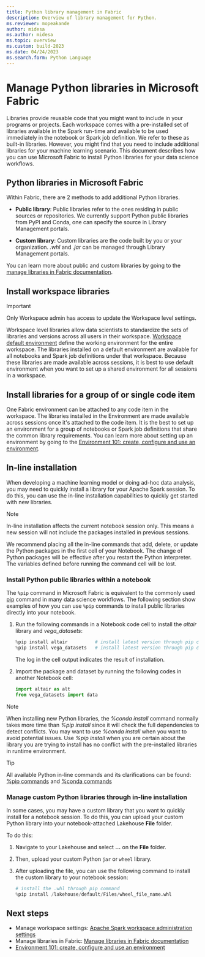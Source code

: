 ```yaml
---
title: Python library management in Fabric
description: Overview of library management for Python.
ms.reviewer: mopeakande
author: midesa
ms.author: midesa
ms.topic: overview 
ms.custom: build-2023
ms.date: 04/24/2023
ms.search.form: Python Language
---
```


# Manage Python libraries in Microsoft Fabric

Libraries provide reusable code that you might want to include in your programs or projects. Each workspace comes with a pre-installed set of libraries available in the Spark run-time and available to be used immediately in the notebook or Spark job definition. We refer to these as built-in libraries. However, you might find that you need to include additional libraries for your machine learning scenario. This document describes how you can use Microsoft Fabric to install Python libraries for your data science workflows.

## Python libraries in Microsoft Fabric

Within Fabric, there are 2 methods to add additional Python libraries.

- **Public library**: Public libraries refer to the ones residing in public sources or repositories. We currently support Python public libraries from PyPI and Conda, one can specify the source in Library Management portals.

- **Custom library**: Custom libraries are the code built by you or your organization. *.whl* and *.jar* can be managed through Library Management portals.

You can learn more about public and custom libraries by going to the [manage libraries in Fabric documentation](../../data-engineering/library-management.md).

## Install workspace libraries

> [!IMPORTANT]
> Only Workspace admin has access to update the Workspace level settings.

Workspace level libraries allow data scientists to standardize the sets of libraries and versions across all users in their workspace. [Workspace default environment](../../data-engineering/library-management.md\#scenario-1-admin-sets-default-libraries-for-the-workspace) define the working environment for the entire workspace. The libraries installed on a default environment are available for all notebooks and Spark job definitions under that workspace. Because these libraries are made available across sessions, it is best to use default environment when you want to set up a shared environment for all sessions in a workspace.

## Install libraries for a group of or single code item

One Fabric environment can be attached to any code item in the workspace. The libraries installed in the Environment are made available across sessions once it's attached to the code item. It is the best to set up an environment for a group of notebooks or Spark job definitions that share the common library requirements.
You can learn more about setting up an environment by going to the [Environment 101: create, configure and use an environment](../../data-engineering/create-and-use-environment.md).

## In-line installation

When developing a machine learning model or doing ad-hoc data analysis, you may need to quickly install a library for your Apache Spark session. To do this, you can use the in-line installation capabilities to quickly get started with new libraries.  

   > [!NOTE]
   > In-line installation affects the current notebook session only. This means a new session will not include the packages installed in previous sessions.
   >
   > We recommend placing all the in-line commands that add, delete, or update the Python packages in the first cell of your Notebook. The change of Python packages will be effective after you restart the Python interpreter. The variables defined before running the command cell will be lost.

### Install Python public libraries within a notebook

The ```%pip``` command in Microsoft Fabric is equivalent to the commonly used [pip](https://pip.pypa.io/en/stable/user_guide/) command in many data science workflows. The following section show examples of how you can use ```%pip``` commands to install public libraries directly into your notebook.

1. Run the following commands in a Notebook code cell to install the *altair* library and *vega_datasets*:

   ```python
   %pip install altair          # install latest version through pip command
   %pip install vega_datasets   # install latest version through pip command
   ```

   The log in the cell output indicates the result of installation.

1. Import the package and dataset by running the following codes in another Notebook cell:

   ```python
   import altair as alt
   from vega_datasets import data
   ```

> [!NOTE]
> When installing new Python libraries, the *%conda install* command normally takes more time than *%pip install* since it will check the full dependencies to detect conflicts. You may want to use *%conda install* when you want to avoid potential issues. Use *%pip install* when you are certain about the library you are trying to install has no conflict with the pre-installed libraries in runtime environment.

> [!TIP]
> All available Python in-line commands and its clarifications can be found: [%pip commands](https://pip.pypa.io/en/stable/cli/) and [%conda commands](https://docs.conda.io/projects/conda/en/latest/commands.html)

### Manage custom Python libraries through in-line installation

In some cases, you may have a custom library that you want to quickly install for a notebook session. To do this, you can upload your custom Python library into your notebook-attached Lakehouse **File** folder.

To do this:

1. Navigate to your Lakehouse and select **…** on the **File** folder.
1. Then, upload your custom Python ```jar``` or ```wheel``` library.
1. After uploading the file, you can use the following command to install the custom library to your notebook session:

    ```python
    # install the .whl through pip command
    %pip install /lakehouse/default/Files/wheel_file_name.whl             
    ```

## Next steps

- Manage workspace settings: [Apache Spark workspace administration settings](../../data-engineering/workspace-admin-settings.md)
- Manage libraries in Fabric: [Manage libraries in Fabric documentation](../../data-engineering/library-management.md)
- [Environment 101: create, configure and use an environment](../../data-engineering/create-and-use-environment.md)
